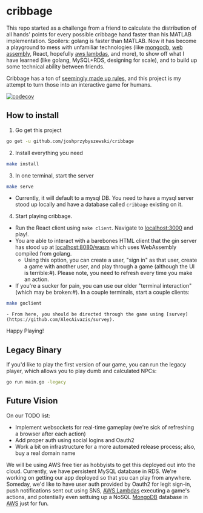 # cribbage

This repo started as a challenge from a friend to calculate the distribution of all hands' points for every possible cribbage hand faster than his MATLAB implementation. Spoilers: golang is faster than MATLAB. Now it has become a playground to mess with unfamiliar technologies (like [mongodb](https://www.mongodb.com), [web assembly](https://webassembly.org/), React, hopefully [aws lambdas](https://aws.amazon.com/lambda/), and more), to show off what I have learned (like golang, MySQL+RDS, designing for scale), and to build up some technical ability between friends.

Cribbage has a ton of [seemingly made up rules](https://bicyclecards.com/how-to-play/cribbage/), and this project is my attempt to turn those into an interactive game for humans.

[![codecov](https://codecov.io/gh/joshprzybyszewski/cribbage/branch/master/graph/badge.svg)](https://codecov.io/gh/joshprzybyszewski/cribbage)

## How to install

1. Go get this project

```bash
go get -u github.com/joshprzybyszewski/cribbage
```

2. Install everything you need

```bash
make install
```

3. In one terminal, start the server

```bash
make serve
```

- Currently, it will default to a mysql DB. You need to have a mysql server stood up locally and have a database called `cribbage` existing on it.

4. Start playing cribbage.

- Run the React client using `make client`. Navigate to [localhost:3000](localhost:3000) and play!.
- You are able to interact with a barebones HTML client that the gin server has stood up at [localhost:8080/wasm](localhost:8080/wasm) which uses WebAssembly compiled from golang.
  - Using this option, you can create a user, "sign in" as that user, create a game with another user, and play through a game (although the UI is terrible:#). Please note, you need to refresh every time you make an action.
- If you're a sucker for pain, you can use our older "terminal interaction" (which may be broken:#). In a couple terminals, start a couple clients:

```bash
make goclient
```

    - From here, you should be directed through the game using [survey](https://github.com/AlecAivazis/survey).

Happy Playing!

## Legacy Binary

If you'd like to play the first version of our game, you can run the legacy player, which allows you to play dumb and calculated NPCs:

```bash
go run main.go -legacy
```

## Future Vision

On our TODO list:

- Implement websockets for real-time gameplay (we're sick of refreshing a browser after each action)
- Add proper auth using social logins and Oauth2
- Work a bit on infrastructure for a more automated release process; also, buy a real domain name

We will be using AWS free tier as hobbyists to get this deployed out into the cloud. Currently, we have persistent MySQL database in RDS. We're working on getting our app deployed so that you can play from anywhere. Someday, we'd like to have user auth provided by Oauth2 for legit sign-in, push notifications sent out using SNS, [AWS Lambdas](https://aws.amazon.com/lambda/) executing a game's actions, and potentially even settuing up a NoSQL [MongoDB](https://www.mongodb.com/) database in [AWS](https://docs.aws.amazon.com/quickstart/latest/mongodb/overview.html) just for fun.
